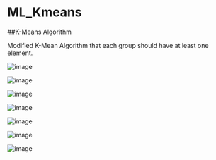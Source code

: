 # ML_Kmeans
##K-Means Algorithm

Modified K-Mean Algorithm that each group should have at least one element.

<DataFiltering Using K-means>

<p align="center">

  ![image](https://user-images.githubusercontent.com/93954052/161167701-ed48b05e-abb5-4239-9861-93f38e183369.png)

  ![image](https://user-images.githubusercontent.com/93954052/161167980-d51b57c7-b0c9-467f-95cc-2085f7379565.png)

  ![image](https://user-images.githubusercontent.com/93954052/161167943-89982ad2-9d76-41f1-965f-8361f9aac9da.png)

  ![image](https://user-images.githubusercontent.com/93954052/155263045-2d5aa6ad-e10b-44b5-9d1a-0dfdff070268.png)

  ![image](https://user-images.githubusercontent.com/93954052/161167516-7766a973-e49b-4331-8b2d-2f461879eaed.png)

  ![image](https://user-images.githubusercontent.com/93954052/161167545-8a0f8bcb-6a92-4a06-b90d-e24938ece2e1.png)

  ![image](https://user-images.githubusercontent.com/93954052/161167589-4cfbfb77-47e9-4361-8cb8-ea44a800302c.png)

</p>
